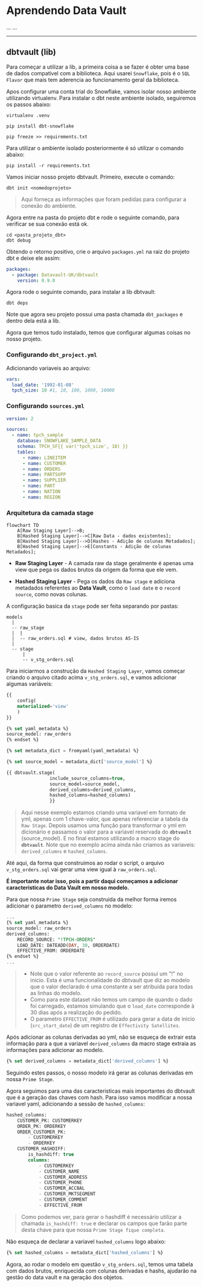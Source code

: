 # Aprendendo Data Vault

...
...

___

## dbtvault (lib)

Para começar a utilizar a lib, a primeira coisa a se fazer é obter uma base de dados compativel com a biblioteca. Aqui usarei ``Snowflake``, pois é o ``SQL Flavor`` que mais tem aderencia ao funcionamento geral da biblioteca.

Apos configurar uma conta trial do Snowflake, vamos isolar nosso ambiente utilizando virtualenv. Para instalar o dbt neste ambiente isolado, seguiremos os passos abaixo:

``` shell
virtualenv .venv

pip install dbt-snowflake

pip freeze >> requirements.txt
```

Para utilizar o ambiente isolado posteriormente é só utilizar o comando abaixo:

``` shell
pip install -r requirements.txt
```

Vamos iniciar nosso projeto dbtvault. Primeiro, execute o comando:

``` shell
dbt init <nomedoprojeto>
```
> Aqui forneça as informações que foram pedidas para configurar a conexão do ambiente.

Agora entre na pasta do projeto dbt e rode o seguinte comando, para verificar se sua conexão está ok.

``` shell
cd <pasta_projeto_dbt>
dbt debug
```

Obtendo o retorno positivo, crie o arquivo `packages.yml` na raiz do projeto dbt e deixe ele assim:

``` yml
packages:
  - package: Datavault-UK/dbtvault
    version: 0.9.0
```

Agora rode o seguinte comando, para instalar a lib dbtvault:

``` shell
dbt deps
```

Note que agora seu projeto possui uma pasta chamada `dbt_packages` e dentro dela está a lib.

Agora que temos tudo instalado, temos que configurar algumas coisas no nosso projeto.

### Configurando **``dbt_project.yml``**

Adicionando variaveis ao arquivo:

``` yml
vars:
  load_date: '1992-01-08'
  tpch_size: 10 #1, 10, 100, 1000, 10000
```

### Configurando **``sources.yml``**

``` yml
version: 2

sources:
  - name: tpch_sample
    database: SNOWFLAKE_SAMPLE_DATA
    schema: TPCH_SF{{ var('tpch_size', 10) }}
    tables:
      - name: LINEITEM
      - name: CUSTOMER
      - name: ORDERS
      - name: PARTSUPP
      - name: SUPPLIER
      - name: PART
      - name: NATION
      - name: REGION
```

### Arquitetura da camada stage

```mermaid
flowchart TD
    A[Raw Staging Layer]-->B;
    B[Hashed Staging Layer]-->C[Raw Data - dados existentes];
    B[Hashed Staging Layer]-->D[Hashes - Adição de colunas Metadados];
    B[Hashed Staging Layer]-->E[Constants - Adição de colunas Metadados];
```    

- **Raw Staging Layer** - A camada raw da stage geralmente é apenas uma view que pega os dados brutos da origem da forma que ele vem.

- **Hashed Staging Layer** - Pega os dados da ``Raw stage`` e adiciona metadados referentes ao **Data Vault**, como o ``load date`` e o ``record source``, como novas colunas.

A configuração basica da ``stage`` pode ser feita separando por pastas:

``` shell
models
  |
  -- raw_stage
  |  |
  |  -- raw_orders.sql # view, dados brutos AS-IS
  |
  -- stage
      |
      -- v_stg_orders.sql

```
Para iniciarmos a construção da `Hashed Staging Layer`, vamos começar criando o arquivo citado acima `v_stg_orders.sql`, e vamos adicionar algumas variáveis:

``` sql
{{ 
    config(
    materialized='view'
    )
}}

{% set yaml_metadata %}
source_model: raw_orders
{% endset %}

{% set metadata_dict = fromyaml(yaml_metadata) %}

{% set source_model = metadata_dict['source_model'] %}

{{ dbtvault.stage(
                include_source_columns=true,
                source_model=source_model,
                derived_columns=derived_columns,
                hashed_columns=hashed_columns)
                }}

```

> Aqui nesse exemplo estamos criando uma variavel em formato de yml, apenas com 1 chave-valor, que apenas referenciar a tabela da `Raw Stage`. Depois usamos uma função para transformar o yml em dicionário e passamos o valor para a variavel reservada do **``dbtvault``** (source_model). E no final estamos utilizando a macro stage do **``dbtvault``**. Note que no exemplo acima ainda não criamos as variaveis: ``derived_columns`` e ``hashed_columns``.

Até aqui, da forma que construimos ao rodar o script, o arquivo `v_stg_orders.sql` vai gerar uma view igual à `raw_orders.sql`.

**É importante notar isso, pois a partir daqui começamos a adicionar caracteristicas do Data Vault em nosso modelo.**

Para que nossa `Prime Stage` seja construida da melhor forma iremos adicionar o parametro `derived_columns` no modelo:

``` sql
...
{% set yaml_metadata %}
source_model: raw_orders
derived_columns:
    RECORD_SOURCE: "!TPCH-ORDERS"
    LOAD_DATE: DATEADD(DAY, 30, ORDERDATE)
    EFFECTIVE_FROM: ORDERDATE
{% endset %}
...
```
> - Note que o valor referente ao ``record_source`` possui um "!" no inicio. Esta é uma funcionalidade do dbtvault que diz ao modelo que o valor declarado é uma constante a ser atribuida para todas as linhas do modelo.
> - Como para este dataset não temos um campo de quando o dado foi carregado, estamos simulando que o `load_date` corresponde à 30 dias após a realização do pedido.
> - O parametro `EFFECTIVE_FROM` é utilizado para gerar a data de inicio (``src_start_date``) de um registro de `Effectivity Satellites`.

Após adicionar as colunas derivadas ao yml, não se esqueça de extrair esta informação para a que a variavel `derived_columns` da macro stage extraia as informações para adicionar ao modelo.

``` sql
{% set derived_columns = metadata_dict['derived_columns'] %}
```

Seguindo estes passos, o nosso modelo irá gerar as colunas derivadas em nossa `Prime Stage`.

Agora seguimos para uma das caracteristicas mais importantes do dbtvault que é a geração das chaves com hash. Para isso vamos modificar a nossa variavel yaml, adicionando a sessão de `hashed_columns`:

``` sql
hashed_columns:
    CUSTOMER_PK: CUSTOMERKEY
    ORDER_PK: ORDERKEY
    ORDER_CUSTOMER_PK:
        - CUSTOMERKEY
        - ORDERKEY
    CUSTOMER_HASHDIFF:
        is_hashdiff: true
        columns:
            - CUSTOMERKEY
            - CUSTOMER_NAME
            - CUSTOMER_ADDRESS
            - CUSTOMER_PHONE
            - CUSTOMER_ACCBAL
            - CUSTOMER_MKTSEGMENT
            - CUSTOMER_COMMENT
            - EFFECTIVE_FROM
```
> Como podemos ver, para gerar o hashdiff é necessário utilizar a chamada `is_hashdiff: true`  e declarar os campos que farão parte desta chave para que nossa `Prime Stage fique completa`.

Não esqueça de declarar a variavel `hashed_columns` logo abaixo:

``` sql
{% set hashed_columns = metadata_dict['hashed_columns'] %}
```

Agora, ao rodar o modelo em questão `v_stg_orders.sql`, temos uma tabela com dados brutos, enriquecida com colunas derivadas e hashs, ajudarão na gestão do data vault e na geração dos objetos.

